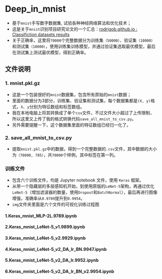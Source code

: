 # Deep_in_mnist
- 基于`mnist`手写数字数据集, 试验各种神经网络算法和优化技术；
- 这是关于`mnist`识别项目研究论文的一个汇总：[rodrigob.github.io : Classifiction datasets results](http://rodrigob.github.io/are_we_there_yet/build/classification_datasets_results.html#4d4e495354) 
- 关于正确率，这里将`70000`个完整数据分为训练集`（50000）`、验证集`（10000）`和测试集`（10000）`，使用训练集训练模型，并通过验证集选取最优模型，最后在测试集上测试最优模型，得到正确率。
## 文件说明
### 1. mnist.pkl.gz
- 这是一个包装很好的`mnist`数据集，包含所有原始的`mnist`数据；
- 里面的数据分为3部分，训练集、验证集和测试集，每个数据集都是`(X, y)`格式，`X`、`y`分别为特征数组和标签数组。
- 我在本地电脑上将其转换成了单个`csv`文件，不过文件大小超过了上传限制，所以这里又上传了我的格式转换代码`save_all_mnist_to_csv.py`。
- 另外需要提醒一下，这个数据集里面的特征数组已经归一化了。
### 2. save_all_mnist_to_csv.py
- 提取`mnist.pkl.gz`中的数据，得到一个完整数据的`.csv`文件，其中数据的大小为`（70000, 785）`，共`70000`个样例，其中标签在第一列。
### 训练文件
- 包含六个训练文件，均是 Jupyter notebook  文件，使用 `Keras` 框架。
- 从带一个隐藏层的多层感知机开始，到使用原版的`LeNet-5`架构，再通过优化`LeNet-5`（增加滤波器的数量，使用`Dropout`和`BatchNormal`），最后再进行图像增强，准确率从`0.9789`提升到`0.9954`。
- `img`文件夹里面是六个文件的可视化训练过程图
#### 1.Keras_mnist_MLP-2L.9789.ipynb
#### 2.Keras_mnist_LeNet-5_v1.9899.ipynb
#### 3.Keras_mnist_LeNet-5_v2.9929.ipynb
#### 4.Keras_mnist_LeNet-5_v2_DA_lr_BN.9947.ipynb
#### 5.Keras_mnist_LeNet-5_v2_DA_lr.9952.ipynb
#### 6.Keras_mnist_LeNet-5_v2_DA_lr_BN_v2.9954.ipynb
